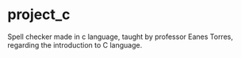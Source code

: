 # project_c

Spell checker made in c language, taught by professor Eanes Torres, regarding the introduction to C language.
